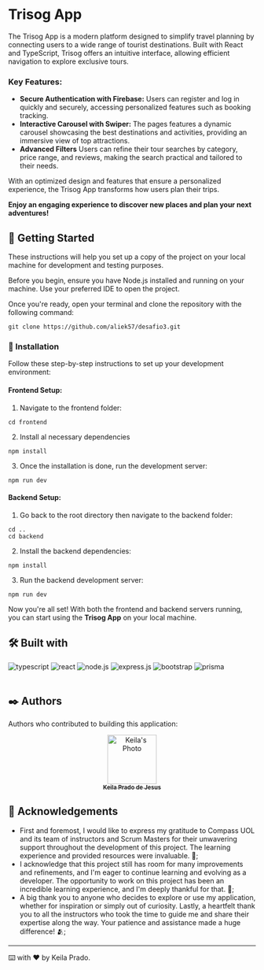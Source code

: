 # Trisog App

The Trisog App is a modern platform designed to simplify travel planning by connecting users to a wide range of tourist destinations. Built with React and TypeScript, Trisog offers an intuitive interface, allowing efficient navigation to explore exclusive tours.

### Key Features:

- **Secure Authentication with Firebase:** Users can register and log in quickly and securely, accessing personalized features such as booking tracking.
- **Interactive Carousel with Swiper:** The pages features a dynamic carousel showcasing the best destinations and activities, providing an immersive view of top attractions.
- **Advanced Filters** Users can refine their tour searches by category, price range, and reviews, making the search practical and tailored to their needs.

With an optimized design and features that ensure a personalized experience, the Trisog App transforms how users plan their trips.

**Enjoy an engaging experience to discover new places and plan your next adventures!**

## 🚀 Getting Started

These instructions will help you set up a copy of the project on your local machine for development and testing purposes.

Before you begin, ensure you have Node.js installed and running on your machine. Use your preferred IDE to open the project.

Once you're ready, open your terminal and clone the repository with the following command:

```
git clone https://github.com/aliek57/desafio3.git
```

### 🔧 Installation

Follow these step-by-step instructions to set up your development environment:

#### Frontend Setup:

1. Navigate to the frontend folder:

```
cd frontend
```

2. Install al necessary dependencies

```
npm install
```

3. Once the installation is done, run the development server:

```
npm run dev
```

#### Backend Setup:

1. Go back to the root directory then navigate to the backend folder:

```
cd ..
cd backend
```

2. Install the backend dependencies:

```
npm install
```

3. Run the backend development server:

```
npm run dev
```

Now you're all set! With both the frontend and backend servers running, you can start using the **Trisog App** on your local machine.

## 🛠️ Built with

<div style="display: inline_block">
  <img align="center" alt="typescript" src="https://img.shields.io/badge/TypeScript-007ACC?style=for-the-badge&logo=typescript&logoColor=white">
  <img align="center" alt="react" src="https://img.shields.io/badge/React-20232A?style=for-the-badge&logo=react&logoColor=61DAFB">
  <img align="center" alt="node.js" src="https://img.shields.io/badge/Node.js-43853D?style=for-the-badge&logo=node.js&logoColor=white">
  <img align="center" alt="express.js" src="https://img.shields.io/badge/Express.js-404D59?style=for-the-badge">
  <img align="center" alt="bootstrap" src="https://img.shields.io/badge/Bootstrap-563D7C?style=for-the-badge&logo=bootstrap&logoColor=white">
  <img align="center" alt="prisma" src="https://img.shields.io/badge/Prisma-2D3748?style=for-the-badge&logo=prisma&logoColor=white">
</div><br>

## ✒️ Authors

Authors who contributed to building this application:

<div align="center">
    <a href="https://github.com/aliek57">
        <img src="https://avatars.githubusercontent.com/u/91800715?v=4" width="100px;" alt="Keila's Photo"/><br>
        <sub>
        <b>Keila Prado de Jesus</b>
        </sub>
    </a>
</div>

## 🎁 Acknowledgements

* First and foremost, I would like to express my gratitude to Compass UOL and its team of instructors and Scrum Masters for their unwavering support throughout the development of this project. The learning experience and provided resources were invaluable. 📢;
* I acknowledge that this project still has room for many improvements and refinements, and I'm eager to continue learning and evolving as a developer. The opportunity to work on this project has been an incredible learning experience, and I'm deeply thankful for that. 🤘;
* A big thank you to anyone who decides to explore or use my application, whether for inspiration or simply out of curiosity. Lastly, a heartfelt thank you to all the instructors who took the time to guide me and share their expertise along the way. Your patience and assistance made a huge difference! 🫂;

---
⌨️ with ❤️ by Keila Prado.
